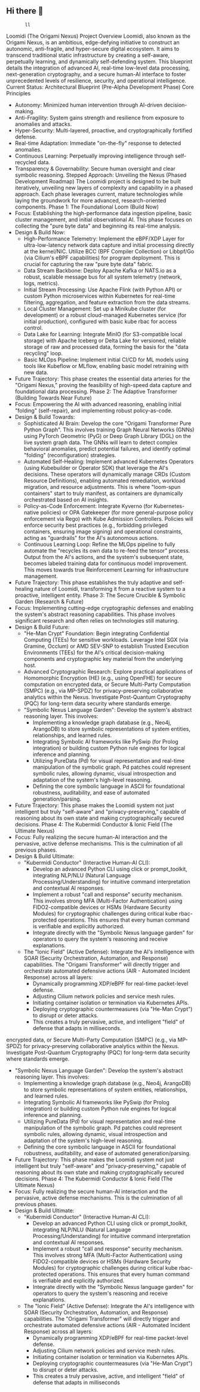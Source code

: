 ## Hi there 👋

<!--
**loomidi/Loomidi** is a ✨ _special_ ✨ repository because its `README.md` (this file) appears on your GitHub profile.

Here are some ideas to get you started:

- 🔭 I’m currently working on ...
- 🌱 I’m currently learning ...
- 👯 I’m looking to collaborate on ...
- 🤔 I’m looking for help with ...
- 💬 Ask me about ...
- 📫 How to reach me: ...
- 😄 Pronouns: ...
- ⚡ Fun fact: ...
-->
           ll

Loomidi (The Origami Nexus)
Project Overview
Loomidi, also known as the Origami Nexus, is an ambitious, edge-defying initiative to construct an autonomic, anti-fragile, and hyper-secure digital ecosystem. It aims to transcend traditional static infrastructure by creating a self-aware, perpetually learning, and dynamically self-defending system. This blueprint details the integration of advanced AI, real-time low-level data processing, next-generation cryptography, and a secure human-AI interface to foster unprecedented levels of resilience, security, and operational intelligence.
Current Status: Architectural Blueprint (Pre-Alpha Development Phase)
Core Principles
 * Autonomy: Minimized human intervention through AI-driven decision-making.
 * Anti-Fragility: System gains strength and resilience from exposure to anomalies and attacks.
 * Hyper-Security: Multi-layered, proactive, and cryptographically fortified defense.
 * Real-time Adaptation: Immediate "on-the-fly" response to detected anomalies.
 * Continuous Learning: Perpetually improving intelligence through self-recycled data.
 * Transparency & Governability: Secure human oversight and clear symbolic reasoning.
Stepped Approach: Unveiling the Nexus (Phased Development Roadmap)
The Loomidi project is designed to be built iteratively, unveiling new layers of complexity and capability in a phased approach. Each phase leverages current, mature technologies while laying the groundwork for more advanced, research-oriented components.
Phase 1: The Foundational Loom (Build Now)
 * Focus: Establishing the high-performance data ingestion pipeline, basic cluster management, and initial observational AI. This phase focuses on collecting the "pure byte data" and beginning its real-time analysis.
 * Design & Build Now:
   * High-Performance Telemetry: Implement the eBPF/XDP Layer for ultra-low-latency network data capture and initial processing directly at the kernel/NIC. Utilize BCC (BPF Compiler Collection) or Libbpf/Go (via Cilium's eBPF capabilities) for program deployment. This is crucial for capturing the raw "pure byte data" fabric.
   * Data Stream Backbone: Deploy Apache Kafka or NATS.io as a robust, scalable message bus for all system telemetry (network, logs, metrics).
   * Initial Stream Processing: Use Apache Flink (with Python API) or custom Python microservices within Kubernetes for real-time filtering, aggregation, and feature extraction from the data streams.
   * Local Cluster Management: Set up a Minikube cluster (for development) or a robust cloud-managed Kubernetes service (for initial production), configured with basic kube rbac for access control.
   * Data Lake for Learning: Integrate MinIO (for S3-compatible local storage) with Apache Iceberg or Delta Lake for versioned, reliable storage of raw and processed data, forming the basis for the "data recycling" loop.
   * Basic MLOps Pipeline: Implement initial CI/CD for ML models using tools like Kubeflow or MLflow, enabling basic model retraining with new data.
 * Future Trajectory: This phase creates the essential data arteries for the "Origami Nexus," proving the feasibility of high-speed data capture and foundational data processing.
Phase 2: The Adaptive Transformer (Building Towards Near Future)
 * Focus: Empowering the AI with advanced reasoning, enabling initial "folding" (self-repair), and implementing robust policy-as-code.
 * Design & Build Towards:
   * Sophisticated AI Brain: Develop the core "Origami Transformer Pure Python Graph". This involves training Graph Neural Networks (GNNs) using PyTorch Geometric (PyG) or Deep Graph Library (DGL) on the live system graph data. The GNNs will learn to detect complex behavioral anomalies, predict potential failures, and identify optimal "folding" (reconfiguration) strategies.
   * Automated Self-Healing: Implement advanced Kubernetes Operators (using Kubebuilder or Operator SDK) that leverage the AI's decisions. These operators will dynamically manage CRDs (Custom Resource Definitions), enabling automated remediation, workload migration, and resource adjustments. This is where "loom-spun containers" start to truly manifest, as containers are dynamically orchestrated based on AI insights.
   * Policy-as-Code Enforcement: Integrate Kyverno (for Kubernetes-native policies) or OPA Gatekeeper (for more general-purpose policy enforcement via Rego) with Kube Admission Controllers. Policies will enforce security best practices (e.g., forbidding privileged containers, ensuring image signing) and operational constraints, acting as "guardrails" for the AI's autonomous actions.
   * Continuous Learning Loop: Refine the MLOps pipeline to fully automate the "recycles its own data to re-feed the tensor" process. Output from the AI's actions, and the system's subsequent state, becomes labeled training data for continuous model improvement. This moves towards true Reinforcement Learning for infrastructure management.
 * Future Trajectory: This phase establishes the truly adaptive and self-healing nature of Loomidi, transforming it from a reactive system to a proactive, intelligent entity.
Phase 3: The Secure Crucible & Symbolic Garden (Research & Future)
 * Focus: Implementing cutting-edge cryptographic defenses and enabling the system's abstract reasoning capabilities. This phase involves significant research and often relies on technologies still maturing.
 * Design & Build Future:
   * "He-Man Crypt" Foundation: Begin integrating Confidential Computing (TEEs) for sensitive workloads. Leverage Intel SGX (via Gramine, Occlum) or AMD SEV-SNP to establish Trusted Execution Environments (TEEs) for the AI's critical decision-making components and cryptographic key material from the underlying host.
   * Advanced Cryptographic Research: Explore practical applications of Homomorphic Encryption (HE) (e.g., using OpenFHE) for secure computation on encrypted data, or Secure Multi-Party Computation (SMPC) (e.g., via MP-SPDZ) for privacy-preserving collaborative analytics within the Nexus. Investigate Post-Quantum Cryptography (PQC) for long-term data security where standards emerge.
   * "Symbolic Nexus Language Garden": Develop the system's abstract reasoning layer. This involves:
     * Implementing a knowledge graph database (e.g., Neo4j, ArangoDB) to store symbolic representations of system entities, relationships, and learned rules.
     * Integrating Symbolic AI frameworks like PySwip (for Prolog integration) or building custom Python rule engines for logical inference and planning.
     * Utilizing PureData (Pd) for visual representation and real-time manipulation of the symbolic graph. Pd patches could represent symbolic rules, allowing dynamic, visual introspection and adaptation of the system's high-level reasoning.
     * Defining the core symbolic language in ASCII for foundational robustness, auditability, and ease of automated generation/parsing.
 * Future Trajectory: This phase makes the Loomidi system not just intelligent but truly "self-aware" and "privacy-preserving," capable of reasoning about its own state and making cryptographically secured decisions.
Phase 4: The Kubermidi Conductor & Ionic Field (The Ultimate Nexus)
 * Focus: Fully realizing the secure human-AI interaction and the pervasive, active defense mechanisms. This is the culmination of all previous phases.
 * Design & Build Ultimate:
   * "Kubermidi Conductor" (Interactive Human-AI CLI):
     * Develop an advanced Python CLI using click or prompt_toolkit, integrating NLP/NLU (Natural Language Processing/Understanding) for intuitive command interpretation and contextual AI responses.
     * Implement a robust "call and response" security mechanism. This involves strong MFA (Multi-Factor Authentication) using FIDO2-compatible devices or HSMs (Hardware Security Modules) for cryptographic challenges during critical kube rbac-protected operations. This ensures that every human command is verifiable and explicitly authorized.
     * Integrate directly with the "Symbolic Nexus language garden" for operators to query the system's reasoning and receive explanations.
   * The "Ionic Field" (Active Defense): Integrate the AI's intelligence with SOAR (Security Orchestration, Automation, and Response) capabilities. The "Origami Transformer" will directly trigger and orchestrate automated defensive actions (AIR - Automated Incident Response) across all layers:
     * Dynamically programming XDP/eBPF for real-time packet-level defense.
     * Adjusting Cilium network policies and service mesh rules.
     * Initiating container isolation or termination via Kubernetes APIs.
     * Deploying cryptographic countermeasures (via "He-Man Crypt") to disrupt or deter attacks.
     * This creates a truly pervasive, active, and intelligent "field" of defense that adapts in milliseconds.
 
encrypted data, or Secure Multi-Party Computation (SMPC) (e.g., via MP-SPDZ) for privacy-preserving collaborative analytics within the Nexus. Investigate Post-Quantum Cryptography (PQC) for long-term data security where standards emerge.
   * "Symbolic Nexus Language Garden": Develop the system's abstract reasoning layer. This involves:
     * Implementing a knowledge graph database (e.g., Neo4j, ArangoDB) to store symbolic representations of system entities, relationships, and learned rules.
     * Integrating Symbolic AI frameworks like PySwip (for Prolog integration) or building custom Python rule engines for logical inference and planning.
     * Utilizing PureData (Pd) for visual representation and real-time manipulation of the symbolic graph. Pd patches could represent symbolic rules, allowing dynamic, visual introspection and adaptation of the system's high-level reasoning.
     * Defining the core symbolic language in ASCII for foundational robustness, auditability, and ease of automated generation/parsing.
 * Future Trajectory: This phase makes the Loomidi system not just intelligent but truly "self-aware" and "privacy-preserving," capable of reasoning about its own state and making cryptographically secured decisions.
Phase 4: The Kubermidi Conductor & Ionic Field (The Ultimate Nexus)
 * Focus: Fully realizing the secure human-AI interaction and the pervasive, active defense mechanisms. This is the culmination of all previous phases.
 * Design & Build Ultimate:
   * "Kubermidi Conductor" (Interactive Human-AI CLI):
     * Develop an advanced Python CLI using click or prompt_toolkit, integrating NLP/NLU (Natural Language Processing/Understanding) for intuitive command interpretation and contextual AI responses.
     * Implement a robust "call and response" security mechanism. This involves strong MFA (Multi-Factor Authentication) using FIDO2-compatible devices or HSMs (Hardware Security Modules) for cryptographic challenges during critical kube rbac-protected operations. This ensures that every human command is verifiable and explicitly authorized.
     * Integrate directly with the "Symbolic Nexus language garden" for operators to query the system's reasoning and receive explanations.
   * The "Ionic Field" (Active Defense): Integrate the AI's intelligence with SOAR (Security Orchestration, Automation, and Response) capabilities. The "Origami Transformer" will directly trigger and orchestrate automated defensive actions (AIR - Automated Incident Response) across all layers:
     * Dynamically programming XDP/eBPF for real-time packet-level defense.
     * Adjusting Cilium network policies and service mesh rules.
     * Initiating container isolation or termination via Kubernetes APIs.
     * Deploying cryptographic countermeasures (via "He-Man Crypt") to disrupt or deter attacks.
     * This creates a truly pervasive, active, and intelligent "field" of defense that adapts in milliseconds

















